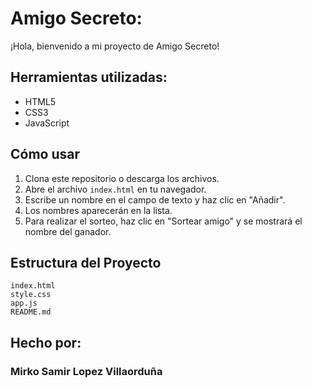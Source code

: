 # Amigo Secreto:

¡Hola, bienvenido a mi proyecto de Amigo Secreto!

## Herramientas utilizadas:

* HTML5
* CSS3
* JavaScript

## Cómo usar
1. Clona este repositorio o descarga los archivos.
2. Abre el archivo `index.html` en tu navegador.
3. Escribe un nombre en el campo de texto y haz clic en "Añadir".
4. Los nombres aparecerán en la lista.
5. Para realizar el sorteo, haz clic en "Sortear amigo" y se mostrará el nombre del ganador.

## Estructura del Proyecto
```
index.html
style.css
app.js
README.md
```

## Hecho por:

### Mirko Samir Lopez Villaorduña


